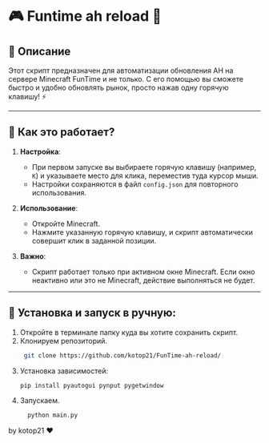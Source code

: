# 🎮 Funtime ah reload 🎯

## 📝 Описание  
Этот скрипт предназначен для автоматизации обновления AH на сервере Minecraft FunTime и не только. 
С его помощью вы сможете быстро и удобно обновлять рынок, просто нажав одну горячую клавишу! ⚡  

---

## 🚀 Как это работает?  
1. **Настройка**:  
   - При первом запуске вы выбираете горячую клавишу (например, `K`) и указываете место для клика, переместив туда курсор мыши.  
   - Настройки сохраняются в файл `config.json` для повторного использования.  

2. **Использование**:  
   - Откройте Minecraft.  
   - Нажмите указанную горячую клавишу, и скрипт автоматически совершит клик в заданной позиции.  

3. **Важно**:
   - Скрипт работает только при активном окне Minecraft. Если окно неактивно или это не Minecraft, действие выполняться не будет.  

---

## 🔧 Установка и запуск в ручную:
1. Откройте в терминале папку куда вы хотите сохранить скрипт.
2. Клонируем репозиторий.
   ```bash
    git clone https://github.com/kotop21/FunTime-ah-reload/
3. Установка зависимостей:  
   ```bash
   pip install pyautogui pynput pygetwindow
   
4. Запускаем.
    ```bash
      python main.py

by kotop21 ❤️
